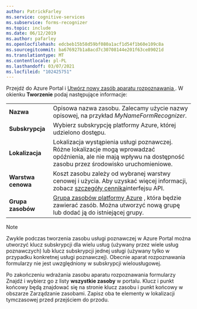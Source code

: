 ```yaml
---
author: PatrickFarley
ms.service: cognitive-services
ms.subservice: forms-recognizer
ms.topic: include
ms.date: 06/12/2019
ms.author: pafarley
ms.openlocfilehash: edcbeb15b58d59bf080a1acf1d54f1b60e109c8a
ms.sourcegitcommit: ba676927b1a8acd7c30708144e201f63ce89021d
ms.translationtype: MT
ms.contentlocale: pl-PL
ms.lasthandoff: 03/07/2021
ms.locfileid: "102425751"
---
```

Przejdź do Azure Portal i <a href="https://ms.portal.azure.com/#create/Microsoft.CognitiveServicesFormRecognizer" title=" Utwórz nowy formularz aparatu rozpoznawania, " target="_blank"> Utwórz nowy zasób aparatu rozpoznawania </a> . W okienku **Tworzenie** podaj następujące informacje:

|    |    |
|--|--|
| **Nazwa** | Opisowa nazwa zasobu. Zalecamy użycie nazwy opisowej, na przykład *MyNameFormRecognizer*. |
| **Subskrypcja** | Wybierz subskrypcję platformy Azure, której udzielono dostępu. |
| **Lokalizacja** | Lokalizacja wystąpienia usługi poznawczej. Różne lokalizacje mogą wprowadzać opóźnienia, ale nie mają wpływu na dostępność zasobu przez środowisko uruchomieniowe. |
| **Warstwa cenowa** | Koszt zasobu zależy od wybranej warstwy cenowej i użycia. Aby uzyskać więcej informacji, zobacz [szczegóły cennika](https://azure.microsoft.com/pricing/details/cognitive-services/)interfejsu API.
| **Grupa zasobów** | [Grupa zasobów platformy Azure](/azure/cloud-adoption-framework/govern/resource-consistency/resource-access-management#what-is-an-azure-resource-group) , która będzie zawierać zasób. Można utworzyć nową grupę lub dodać ją do istniejącej grupy. |

> [!NOTE]
> Zwykle podczas tworzenia zasobu usługi poznawczej w Azure Portal można utworzyć klucz subskrypcji dla wielu usług (używany przez wiele usług poznawczych) lub klucz subskrypcji jednej usługi (używany tylko w przypadku konkretnej usługi poznawczej). Obecnie aparat rozpoznawania formularzy nie jest uwzględniony w subskrypcji wielousługowej.

Po zakończeniu wdrażania zasobu aparatu rozpoznawania formularzy Znajdź i wybierz go z listy **wszystkie zasoby** w portalu. Klucz i punkt końcowy będą znajdować się na stronie klucz zasobu i punkt końcowy w obszarze Zarządzanie zasobami. Zapisz oba te elementy w lokalizacji tymczasowej przed przejściem do przodu.